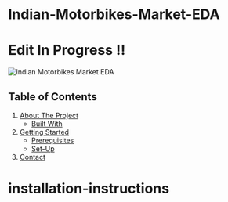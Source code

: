 # Indian-Motorbikes-Market-EDA
# Edit In Progress !!

![Indian Motorbikes Market EDA](https://user-images.githubusercontent.com/100853494/222983040-e005e4db-d464-463e-9b28-1fa2752bd439.png)

## Table of Contents
  1. [About The Project](#installation-instructions)
      - [Built With](#installation-instructions)<br>
  2. [Getting Started](#installation-instructions)
      - [Prerequisites](#installation-instructions)
      - [Set-Up](#installation-instructions)<br>
  3. [Contact](#installation-instructions)
 
# installation-instructions
